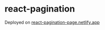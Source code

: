 # react-pagination

Deployed on [react-pagination-page.netlify.app][link]

[link]: https://react-pagination-page.netlify.app
